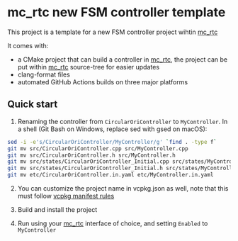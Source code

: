 mc_rtc new FSM controller template
==

This project is a template for a new FSM controller project wihtin [mc_rtc]

It comes with:
- a CMake project that can build a controller in [mc_rtc], the project can be put within [mc_rtc] source-tree for easier updates
- clang-format files
- automated GitHub Actions builds on three major platforms

Quick start
--

1. Renaming the controller from `CircularOriController` to `MyController`. In a shell (Git Bash on Windows, replace sed with gsed on macOS):

```bash
sed -i -e's/CircularOriController/MyController/g' `find . -type f`
git mv src/CircularOriController.cpp src/MyController.cpp
git mv src/CircularOriController.h src/MyController.h
git mv src/states/CircularOriController_Initial.cpp src/states/MyController_Initial.cpp
git mv src/states/CircularOriController_Initial.h src/states/MyController_Initial.h
git mv etc/CircularOriController.in.yaml etc/MyController.in.yaml
```

2. You can customize the project name in vcpkg.json as well, note that this must follow [vcpkg manifest rules](https://github.com/microsoft/vcpkg/blob/master/docs/users/manifests.md)

2. Build and install the project

3. Run using your [mc_rtc] interface of choice, and setting `Enabled` to `MyController`

[mc_rtc]: https://jrl-umi3218.github.io/mc_rtc/

